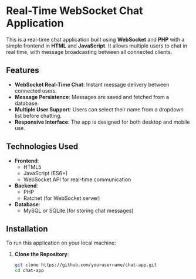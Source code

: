 # Real-Time WebSocket Chat Application

This is a real-time chat application built using **WebSocket** and **PHP** with a simple frontend in **HTML** and **JavaScript**. It allows multiple users to chat in real time, with message broadcasting between all connected clients.

## Features

- **WebSocket Real-Time Chat**: Instant message delivery between connected users.
- **Message Persistence**: Messages are saved and fetched from a database.
- **Multiple User Support**: Users can select their name from a dropdown list before chatting.
- **Responsive Interface**: The app is designed for both desktop and mobile use.
  
## Technologies Used

- **Frontend**:
  - HTML5
  - JavaScript (ES6+)
  - WebSocket API for real-time communication
- **Backend**:
  - PHP
  - Ratchet (for WebSocket server)
- **Database**:
  - MySQL or SQLite (for storing chat messages)

## Installation

To run this application on your local machine:

1. **Clone the Repository**:
   ```bash
   git clone https://github.com/yourusername/chat-app.git
   cd chat-app
   
